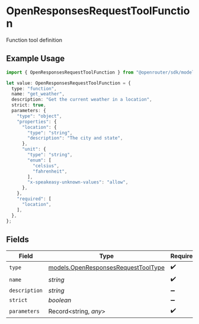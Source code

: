 # OpenResponsesRequestToolFunction

Function tool definition

## Example Usage

```typescript
import { OpenResponsesRequestToolFunction } from "@openrouter/sdk/models";

let value: OpenResponsesRequestToolFunction = {
  type: "function",
  name: "get_weather",
  description: "Get the current weather in a location",
  strict: true,
  parameters: {
    "type": "object",
    "properties": {
      "location": {
        "type": "string",
        "description": "The city and state",
      },
      "unit": {
        "type": "string",
        "enum": [
          "celsius",
          "fahrenheit",
        ],
        "x-speakeasy-unknown-values": "allow",
      },
    },
    "required": [
      "location",
    ],
  },
};
```

## Fields

| Field                                                                            | Type                                                                             | Required                                                                         | Description                                                                      |
| -------------------------------------------------------------------------------- | -------------------------------------------------------------------------------- | -------------------------------------------------------------------------------- | -------------------------------------------------------------------------------- |
| `type`                                                                           | [models.OpenResponsesRequestToolType](../models/openresponsesrequesttooltype.md) | :heavy_check_mark:                                                               | N/A                                                                              |
| `name`                                                                           | *string*                                                                         | :heavy_check_mark:                                                               | N/A                                                                              |
| `description`                                                                    | *string*                                                                         | :heavy_minus_sign:                                                               | N/A                                                                              |
| `strict`                                                                         | *boolean*                                                                        | :heavy_minus_sign:                                                               | N/A                                                                              |
| `parameters`                                                                     | Record<string, *any*>                                                            | :heavy_check_mark:                                                               | N/A                                                                              |
